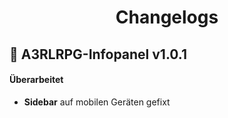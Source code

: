 <h1 align="center">Changelogs</h1>

## :bookmark: A3RLRPG-Infopanel v1.0.1

#### Überarbeitet

- **Sidebar** auf mobilen Geräten gefixt
